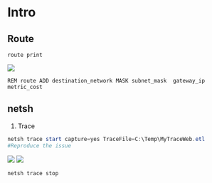 # Intro

## Route
````Batch
route print
````
[<img src="https://i.imgur.com/5hVrZH5.png">](https://i.imgur.com/5hVrZH5.png)
````Batch
REM route ADD destination_network MASK subnet_mask  gateway_ip metric_cost
````

## netsh
1) Trace
  ````PowerShell
  netsh trace start capture=yes TraceFile=C:\Temp\MyTraceWeb.etl
  #Reproduce the issue
  ````
  [<img src="https://i.imgur.com/tGaMIoZ.png">](https://i.imgur.com/tGaMIoZ.png)
  [<img src="https://i.imgur.com/ZjxrUxE.png">](https://i.imgur.com/ZjxrUxE.png)
  ````PowerShell
  netsh trace stop
  ````
